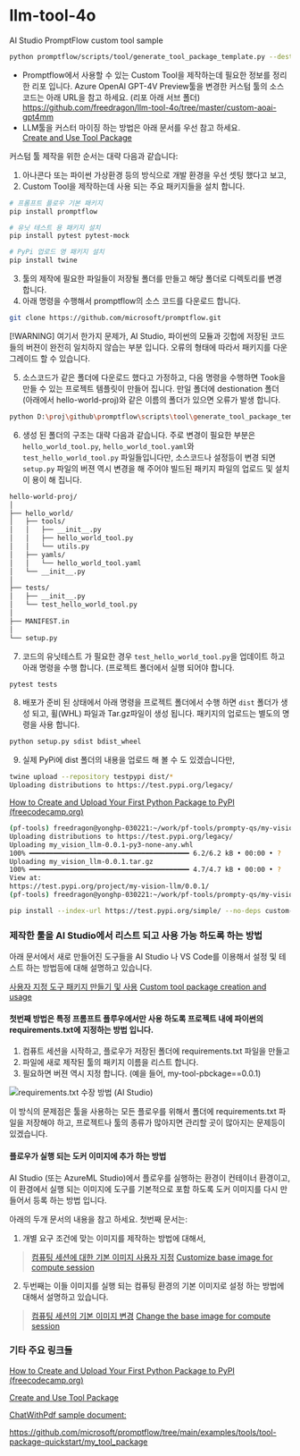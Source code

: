 # llm-tool-4o
AI Studio PromptFlow custom tool sample

```bash
python promptflow/scripts/tool/generate_tool_package_template.py --destination my-vision-llm --package-name my-vision-llm --tool-name my-vision-llm --function-name my-vision-tool
```

* Promptflow에서 사용할 수 있는  Custom Tool을 제작하는데 필요한 정보를 정리한 리포 입니다. Azure OpenAI GPT-4V Preview툴을 변경한 커스텀 툴의 소스 코드는 아래 URL을 참고 하세요. (리포 아래 서브 폴더)  
    https://github.com/freedragon/llm-tool-4o/tree/master/custom-aoai-gpt4mm 
* LLM툴을 커스터 마이징 하는 방법은 아래 문서를 우선 참고 하세요.  
    [Create and Use Tool Package](https://microsoft.github.io/promptflow/how-to-guides/develop-a-tool/create-and-use-tool-package.html)

커스텀 툴 제작을 위한 순서는 대략 다음과 같습니다:

1. 아나콘다 또는 파이썬 가상환경 등의 방식으로 개발 환경을 우선 셋팅 했다고 보고,
2. Custom Tool을 제작하는데 사용 되는 주요 패키지들을 설치 합니다.
```bash
# 프롬프트 플로우 기본 패키지
pip install promptflow

# 유닛 테스트 용 패키지 설치
pip install pytest pytest-mock

# PyPi 업로드 영 패키지 설치
pip install twine
```
3. 툴의 제작에 필요한 파일들이 저장될 폴더를 만들고 해당 폴더로 디렉토리를 변경 합니다.
4. 아래 명령을 수행해서 promptflow의 소스 코드를 다운로드 합니다. 
```bash
git clone https://github.com/microsoft/promptflow.git
```
[!WARNING] 여기서 한가지 문제가, AI Studio, 파이썬의 모듈과 깃헙에 저장된 코드들의 버젼이 완전히 일치하지 않습는 부분 입니다. 오류의 형태에 따라서 패키지를 다운그레이드 할 수 있습니다.

5. 소스코드가 같은 폴더에 다운로드 했다고 가정하고, 다음 명령을 수행하면 Took을 만들 수 있는 프로젝트 템플릿이 만들어 집니다. 만일 폴더에 destionation 폴더 (아래에서 hello-world-proj)와 같은 이름의 폴더가 있으면 오류가 발생 합니다.
```bash
python D:\proj\github\promptflow\scripts\tool\generate_tool_package_template.py --destination hello-world-proj --package-name hello-world --tool-name hello_world_tool --function-name get_greeting_messagename>
```
6. 생성 된 폴더의 구조는 대략 다음과 같습니다. 주로 변경이 필요한 부분은 ```hello_world_tool.py```, ```hello_world_tool.yaml```와 ```test_hello_world_tool.py``` 파일들입니다만, 소스코드나 설정등이 변경 되면 ```setup.py``` 파일의 버젼 역시 변경을 해 주어야 빌드된 패키지 파일의 업로드 및 설치이 용이 해 집니다.

```markdown
hello-world-proj/    
│    
├── hello_world/    
│   ├── tools/    
│   │   ├── __init__.py    
│   │   ├── hello_world_tool.py    
│   │   └── utils.py    
│   ├── yamls/    
│   │   └── hello_world_tool.yaml    
│   └── __init__.py    
│    
├── tests/     
│   ├── __init__.py    
│   └── test_hello_world_tool.py    
│    
├── MANIFEST.in    
│    
└── setup.py  
```
7. 코드의 유닛테스트 가 필요한 경우 ```test_hello_world_tool.py```을 업데이트 하고 아래 명령을 수행 합니다. (프로젝트 폴더에서 실행 되어야 합니다.
```bash
pytest tests
```
8. 배포가 준비 된 상태에서 아래 명령을 프로젝트 폴더에서 수행 하면 ```dist``` 폴더가 생성 되고, 휠(WHL) 파일과 Tar.gz파일이 생성 됩니다. 패키지의 업로드는 별도의 명령을 사용 합니다.
```bash
python setup.py sdist bdist_wheel
```
9. 실제 PyPi에 dist 폴더의 내용을 업로드 해 볼 수 도 있겠습니다만, 
```bash
twine upload --repository testpypi dist/* 
Uploading distributions to https://test.pypi.org/legacy/ 
```

[How to Create and Upload Your First Python Package to PyPI (freecodecamp.org)](https://www.freecodecamp.org/news/how-to-create-and-upload-your-first-python-package-to-pypi/)

```bash
(pf-tools) freedragon@yonghp-030221:~/work/pf-tools/prompty-qs/my-vision-llm$ twine upload --repository testpypi dist/* 
Uploading distributions to https://test.pypi.org/legacy/ 
Uploading my_vision_llm-0.0.1-py3-none-any.whl 
100% ━━━━━━━━━━━━━━━━━━━━━━━━━━━━━━━━━━━━━━━━ 6.2/6.2 kB • 00:00 • ? 
Uploading my_vision_llm-0.0.1.tar.gz 
100% ━━━━━━━━━━━━━━━━━━━━━━━━━━━━━━━━━━━━━━━━ 4.7/4.7 kB • 00:00 • ? 
View at: 
https://test.pypi.org/project/my-vision-llm/0.0.1/ 
(pf-tools) freedragon@yonghp-030221:~/work/pf-tools/prompty-qs/my-vision-llm$ 
```

```bash
pip install --index-url https://test.pypi.org/simple/ --no-deps custom-tool-pkg 
```

### 제작한 툴을 AI Studio에서 리스트 되고 사용 가능 하도록 하는 방법

아래 문서에서 새로 만들어진 도구들을 AI Studio 나 VS Code를 이용해서 설정 및 테스트 하는 방법등에 대해 설명하고 있습니다.

[사용자 지정 도구 패키지 만들기 및 사용](https://learn.microsoft.com/ko-kr/azure/machine-learning/prompt-flow/how-to-custom-tool-package-creation-and-usage?view=azureml-api-2)
[Custom tool package creation and usage](https://learn.microsoft.com/en-us/azure/machine-learning/prompt-flow/how-to-custom-tool-package-creation-and-usage?view=azureml-api-2)

#### 첫번째 방법은 특정 프롬프트 플루우에서만 사용 하도록 프로젝트 내에 파이썬의 requirements.txt에 지정하는 방법 입니다.
1. 컴퓨트 세션을 시작하고, 플로우가 저장된 폴더에 requirements.txt 파일을 만들고
2. 파일에 새로 제작된 툴의 패키지 이름을 리스트 합니다.
3. 필요하면 버젼 역시 지정 합니다. (예을 들어, my-tool-pbckage==0.0.1)

![requirements.txt 수장 방법 (AI Studio)](https://learn.microsoft.com/en-us/azure/machine-learning/prompt-flow/media/how-to-custom-tool-package-creation-and-usage/install-package-on-compute-session.png?view=azureml-api-2)

이 방식의 문제점은 툴을 사용하는 모든 플로우를 위해서 폴더에 requirements.txt 파일을 저장해야 하고, 프로젝트나 툴의 종류가 많아지면 관리할 곳이 많아지는 문제등이 있겠습니다.

#### 플로우가 실행 되는 도커 이미지에 추가 하는 방법

AI Studio (또는 AzureML Studio)에서 플로우를 실행하는 환경이 컨테이너 환경이고, 이 환경에서 실행 되는 이미지에 도구를 기본적으로 포함 하도록 도커 이미지를 다시 만들어서 등록 하는 방법 입니다.

아래의 두개 문서의 내용을 참고 하세요. 첫번째 문서는: 

1. 개별 요구 조건에 맞는 이미지를 제작하는 방법에 대해서, 
> [컴퓨팅 세션에 대한 기본 이미지 사용자 지정](https://learn.microsoft.com/ko-kr/azure/machine-learning/prompt-flow/how-to-customize-session-base-image?view=azureml-api-2)
> [Customize base image for compute session](https://learn.microsoft.com/en-us/azure/machine-learning/prompt-flow/how-to-customize-session-base-image?view=azureml-api-2)

2. 두번째는 이들 이미지를 실행 되는 컴퓨팅 환경의 기본 이미지로 설정 하는 방법에 대해서 설명하고 있습니다.
> [컴퓨팅 세션의 기본 이미지 변경](https://learn.microsoft.com/ko-kr/azure/machine-learning/prompt-flow/how-to-manage-compute-session?view=azureml-api-2&tabs=cli#change-the-base-image-for-compute-session)
> [Change the base image for compute session](https://learn.microsoft.com/en-us/azure/machine-learning/prompt-flow/how-to-manage-compute-session?view=azureml-api-2&tabs=cli#change-the-base-image-for-compute-session)


### 기타 주요 링크들

[How to Create and Upload Your First Python Package to PyPI (freecodecamp.org)](https://www.freecodecamp.org/news/how-to-create-and-upload-your-first-python-package-to-pypi/)

[Create and Use Tool Package](https://microsoft.github.io/promptflow/how-to-guides/develop-a-tool/create-and-use-tool-package.html)

[ChatWithPdf sample document:](https://github.com/microsoft/promptflow/blob/main/examples/tutorials/e2e-development/chat-with-pdf.md)

https://github.com/microsoft/promptflow/tree/main/examples/tools/tool-package-quickstart/my_tool_package
